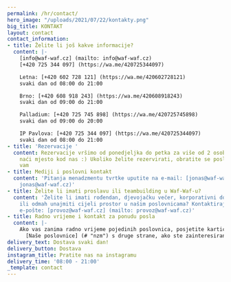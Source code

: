 ```yaml
---
permalink: /hr/contact/
hero_image: "/uploads/2021/07/22/kontakty.png"
big_title: KONTAKT
layout: contact
contact_information:
- title: Želite li još kakve informacije?
  content: |-
    [info@waf-waf.cz] (mailto: info@waf-waf.cz)
    [+420 725 344 097] (https://wa.me/420725344097)

    Letna: [+420 602 728 121] (https://wa.me/420602728121)
    svaki dan od 08:00 do 21:00

    Brno: [+420 608 918 243] (https://wa.me/420608918243)
    svaki dan od 09:00 do 21:00

    Palladium: [+420 725 745 898] (https://wa.me/420725745898)
    svaki dan od 09:00 do 20:00

    IP Pavlova: [+420 725 344 097] (https://wa.me/420725344097)
    svaki dan od 08:00 do 21:00
- title: 'Rezervacije '
  content: Rezervacije vršimo od ponedjeljka do petka za više od 2 osobe koje će uvijek
    naći mjesto kod nas :) Ukoliko želite rezervirati, obratite se poslovnici. Hvala
    vam
- title: Mediji i poslovni kontakt
  content: 'Pitanja menadzmentu tvrtke uputite na e-mail: [jonas@waf-waf.cz] (mailto:
    jonas@waf-waf.cz)'
- title: Želite li imati proslavu ili teambuilding u Waf-Waf-u?
  content: 'Želite li imati rođendan, djevojačku večer, korporativni događaj, prezentaciju
    ili odmah unajmiti cijeli prostor u našim poslovnicama? Kontaktirajte nas putem
    e-pošte: [provoz@waf-waf.cz] (mailto: provoz@waf-waf.cz)'
- title: Radno vrijeme i kontakt za ponudu posla
  content: |-
    Ako vas zanima radno vrijeme pojedinih poslovnica, posjetite karticu:
      [Naše poslovnice] (# "nzm") s druge strane, ako ste zainteresirani za rad u Waf-Waf-u, možete posjetiti okvir: [slobodna radna mjesta] (#).
delivery_text: Dostava svaki dan!
delivery_button: Dostava
instagram_title: Pratite nas na instagramu
delivery_time: '08:00 - 21:00'
_template: contact
---
```

